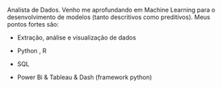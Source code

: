 <!-- wp:paragraph -->
<p> Analista de Dados. Venho me aprofundando em Machine Learning para o desenvolvimento de modelos (tanto descritivos como preditivos). Meus pontos fortes são:</p>
<!-- /wp:paragraph -->

<!-- wp:list -->
<ul><li>Extração, análise e visualização de dados</li></ul>
<!-- /wp:list -->
<ul><li>Python , R</li></ul>
<ul><li>SQL</li></ul>
<ul><li>Power Bi & Tableau & Dash (framework python) </li></ul>
<!-- wp:paragraph -->


<!---
drin-lab/drin-lab is a ✨ special ✨ repository because its `README.md` (this file) appears on your GitHub profile.
You can click the Preview link to take a look at your changes.
--->
